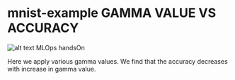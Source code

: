 # mnist-example GAMMA VALUE VS ACCURACY
![alt text](https://github.com/dhritippaul/mnist-example/blob/feature/plot/Image1.png)
MLOps handsOn 

Here we apply various gamma values. We find that the accuracy decreases with increase in gamma value.
